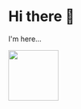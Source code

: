 # Hi there 👋
I'm here...
<div>
<a href="https://github.com/militao-rodrigues">
    <img height="100em" src="https://cdn.jsdelivr.net/gh/devicons/devicon@latest/icons/linux/linux-original.svg" /></a>
</div>
